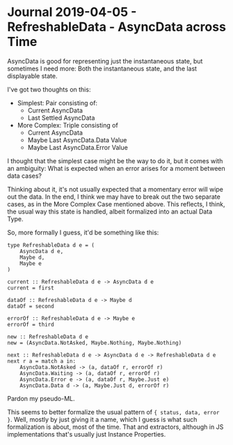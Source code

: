 Journal 2019-04-05 - RefreshableData - AsyncData across Time
============================================================

AsyncData is good for representing just the instantaneous state, but sometimes I need more: Both the instantaneous state, and the last displayable state.

I've got two thoughts on this:

- Simplest: Pair consisting of:
    - Current AsyncData
    - Last Settled AsyncData
- More Complex: Triple consisting of
    - Current AsyncData
    - Maybe Last AsyncData.Data Value
    - Maybe Last AsyncData.Error Value

I thought that the simplest case might be the way to do it, but it comes with an ambiguity: What is expected when an error arises for a moment between data cases?

Thinking about it, it's not usually expected that a momentary error will wipe out the data.  In the end, I think we may have to break out the two separate cases, as in the More Complex Case mentioned above.  This reflects, I think, the usual way this state is handled, albeit formalized into an actual Data Type.

So, more formally I guess, it'd be something like this:

```
type RefreshableData d e = (
    AsyncData d e,
    Maybe d,
    Maybe e
)

current :: RefreshableData d e -> AsyncData d e
current = first

dataOf :: RefreshableData d e -> Maybe d
dataOf = second

errorOf :: RefreshableData d e -> Maybe e
errorOf = third

new :: RefreshableData d e
new = (AsyncData.NotAsked, Maybe.Nothing, Maybe.Nothing)

next :: RefreshableData d e -> AsyncData d e -> RefreshableData d e
next r a = match a in:
    AsyncData.NotAsked -> (a, dataOf r, errorOf r)
    AsyncData.Waiting -> (a, dataOf r, errorOf r)
    AsyncData.Error e -> (a, dataOf r, Maybe.Just e)
    AsyncData.Data d -> (a, Maybe.Just d, errorOf r)
```

Pardon my pseudo-ML.

This seems to better formalize the usual pattern of `{ status, data, error }`.  Well, mostly by just giving it a name, which I guess is what such formalization is about, most of the time.  That and extractors, although in JS implementations that's usually just Instance Properties.

